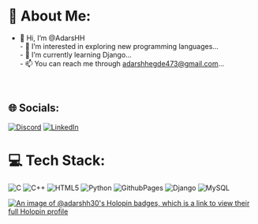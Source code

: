 # 💫 About Me:
- 👋 Hi, I’m @AdarsHH<br>- 👀 I’m interested in exploring new programming languages...<br>- 🌱 I’m currently learning Django...<br>- 📫 You can reach me through adarshhegde473@gmail.com...<br><br><br>


## 🌐 Socials:
[![Discord](https://img.shields.io/badge/Discord-%237289DA.svg?logo=discord&logoColor=white)](https://discord.gg/adarsh4572) [![LinkedIn](https://img.shields.io/badge/LinkedIn-%230077B5.svg?logo=linkedin&logoColor=white)](https://linkedin.com/in/adarsh-hegde-b48502283) 

# 💻 Tech Stack:
![C](https://img.shields.io/badge/c-%2300599C.svg?style=plastic&logo=c&logoColor=white) ![C++](https://img.shields.io/badge/c++-%2300599C.svg?style=plastic&logo=c%2B%2B&logoColor=white) ![HTML5](https://img.shields.io/badge/html5-%23E34F26.svg?style=plastic&logo=html5&logoColor=white) ![Python](https://img.shields.io/badge/python-3670A0?style=plastic&logo=python&logoColor=ffdd54) ![GithubPages](https://img.shields.io/badge/github%20pages-121013?style=plastic&logo=github&logoColor=white) ![Django](https://img.shields.io/badge/django-%23092E20.svg?style=plastic&logo=django&logoColor=white) ![MySQL](https://img.shields.io/badge/mysql-4479A1.svg?style=plastic&logo=mysql&logoColor=white)



<!-- Proudly created with GPRM ( https://gprm.itsvg.in ) -->
[![An image of @adarshh30's Holopin badges, which is a link to view their full Holopin profile](https://holopin.me/adarshh30)](https://holopin.io/@adarshh30)